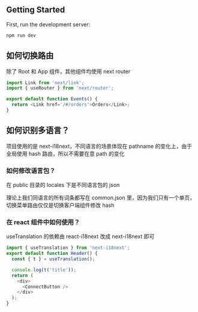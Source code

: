 ## Getting Started

First, run the development server:

```bash
npm run dev
```

## 如何切换路由

除了 Root 和 App 组件，其他组件均使用 next router

```typescript
import Link from 'next/link';
import { useRouter } from 'next/router';

export default function Events() {
  return <Link href='/#/orders'>Orders</Link>;
}
```

## 如何识别多语言？

项目使用的是 next-i18next，不同语言的场景体现在 pathname 的变化上，由于全局使用 hash 路由，所以不需要在意 path 的变化

### 如何修改语言包？

在 public 目录的 locales 下是不同语言包的 json

理论上我们同语言的所有词条都写在 common.json 里，因为我们只有一个单页，切换菜单路由仅仅是切换客户端组件修改 hash

### 在 react 组件中如何使用？

useTranslation 的依赖由 react-i18next 改成 next-i18next 即可

```typescript
import { useTranslation } from 'next-i18next';
export default function Header() {
  const { t } = useTranslation();

  console.log(t('title'));
  return (
    <div>
      <ConnectButton />
    </div>
  );
}
```

